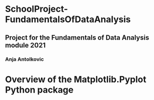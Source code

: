 # SchoolProject-FundamentalsOfDataAnalysis
## Project for the Fundamentals of Data Analysis module 2021
### Anja Antolkovic
# Overview of the Matplotlib.Pyplot Python package